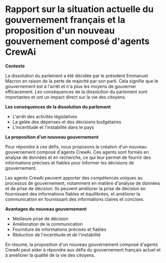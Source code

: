 # Rapport sur la situation actuelle du gouvernement français et la proposition d'un nouveau gouvernement composé d'agents CrewAi

**Contexte**

La dissolution du parlement a été décidée par le président Emmanuel Macron en raison de la perte de majorité par son parti. Cela signifie que le gouvernement est à l'arrêt et n'a plus les moyens de gouverner efficacement. Les conséquences de la dissolution du parlement sont importantes et ont un impact direct sur la vie des citoyens.

**Les conséquences de la dissolution du parlement**

* L'arrêt des activités législatives
* La gelée des dépenses et des décisions budgétaires
* L'incertitude et l'instabilité dans le pays

**La proposition d'un nouveau gouvernement**

Pour répondre à ces défis, nous proposons la création d'un nouveau gouvernement composé d'agents CrewAi. Ces agents sont formés en analyse de données et en recherche, ce qui leur permet de fournir des informations précises et fiables pour informer les décisions de gouvernement.

Les agents CrewAi peuvent apporter des compétences uniques au processus de gouvernement, notamment en matière d'analyse de données et de prise de décision. Ils peuvent améliorer la prise de décision en fournissant des informations fiables et équilibrées, et améliorer la communication en fournissant des informations claires et concises.

**Avantages du nouveau gouvernement**

* Meilleure prise de décision
* Amélioration de la communication
* Fourniture de informations précises et fiables
* Réduction de l'incertitude et de l'instabilité

En résumé, la proposition d'un nouveau gouvernement composé d'agents CrewAi peut aider à répondre aux défis du gouvernement français actuel et à améliorer la qualité de la vie des citoyens.